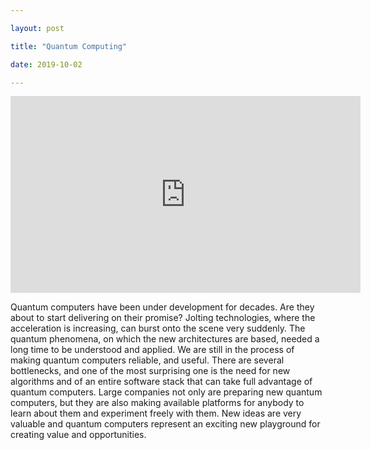 ```yaml
---

layout: post

title: "Quantum Computing"

date: 2019-10-02

---
```


<iframe width="560" height="315" src="https://www.youtube.com/embed/7N-rS7jwxHw" frameborder="0" allow="accelerometer; autoplay; clipboard-write; encrypted-media; gyroscope; picture-in-picture" allowfullscreen></iframe>

Quantum computers have been under development for decades. Are they about to start delivering on their promise?
Jolting technologies, where the acceleration is increasing, can burst onto the scene very suddenly.
The quantum phenomena, on which the new architectures are based, needed a long time to be understood and applied. We are still in the process of making quantum computers reliable, and useful. There are several bottlenecks, and one of the most surprising one is the need for new algorithms and of an entire software stack that can take full advantage of quantum computers.
Large companies not only are preparing new quantum computers, but they are also making available platforms for anybody to learn about them and experiment freely with them. New ideas are very valuable and quantum computers represent an exciting new playground for creating value and opportunities.
